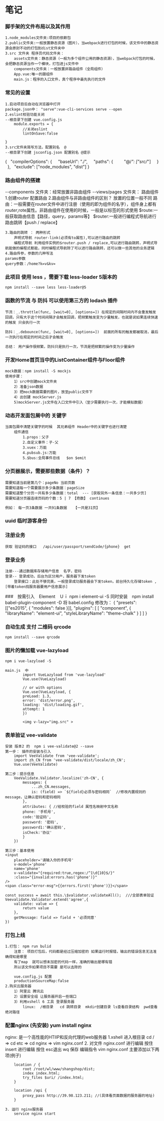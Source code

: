 # 笔记

### 脚手架的文件布局以及其作用
    1.node_modules文件夹:项目的依赖包
    2.public文件夹:一般放置静态资源（图片），当webpack进行打包的时候，该文件中的静态资源会原封不动的打包到dist文件夹中
    3.src 文件夹 程序员代码文件夹：
        assets文件夹：静态资源（一般为多个组件公用的静态资源），当webpack打包的时候，会把静态资源当作一个模块，打包进js文件中
        components文件夹：一般放置非路由组件（全局组件）
        App.vue:唯一的跟组件
        main.js：程序的入口文件，真个程序中最先执行的文件
### 常见的设置
    1.启动项目后自动在浏览器中打开
	package.json中： "serve":vue-cli-services serve --open
    2.eslint校验功能关闭
	--根目录下创建 vue.config.js
		module.exports = {
			//关闭eslint
			lintOnSave:false
	
	}
    3.src文件夹简写方法，配置别名  @
	--根目录下创建 jsconfig.json 配置别名 @提示
{
	  "compilerOptions": {
	    "baseUrl": "./",
	    "paths": {
	        "@/*": ["src/*"]
	    }
	  },
	  "exclude": ["node_modules", "dist"]
	}


### 路由组件的搭建
   --components 文件夹：经常放置非路由组件
   --views/pages 文件夹： 路由组件
	1.创建router
		配置路由
	2.路由组件与非路由组件的区别？
		放置的位置一般不同
		路由：一般需要在router文件中进行注册（使用的即为组件的名字），组件身上都有$router,$rote属性。非路由组件在使用的时候，一般是以标签的形式使用
			$route:一般获取路由信息【路径，query，params等】
			$router:一般进行编程式导航进行路由跳转【push / replace】

	3.路由的跳转 ： 两种形式
		声明式导航 router-link(必须有to属性),可以进行路由的跳转
		编程式导航 利用组件实例的$router.push / replace,可以进行路由跳转，声明式导航能做的编程式都能，同时编程式导航除了可以进行路由跳转，还可以做一些其他的业务逻辑
    4.路由传参，参数的几种写法
    params参数
    query参数：/home?k=v&kv= 
		


### 此项目 使用 less ，需要下载 less-loader 5版本的
    npm install --save less less-loader@5


### 函数的节流 与 防抖  可以使用第三方的 lodash 插件
	节流：_.throttle(func, [wait=0], [options=]) 在规定的间隔时间内不会重发触发回调，只有大于这个时间间隔才会触发回调，把频繁触发变为少量触发，也就是说如果连续快速的触发 只会执行一次

	防抖：_.debounce(func, [wait=0], [options=])  前面的所有的触发都被取消，最后一次执行在规定的时间之后才会触发

	总结： 用户操作很频繁，防抖只是执行一次，节流是把频繁的操作变为少量操作

### 开发Home首页当中的ListContainer组件与Floor组件
	mock数据：npm install -S mockjs
	使用步骤：
		1）src中创建mock文件夹
		2）准备json数据
		3）把mock数据需要的图片，放至public文件下
		4）出创建 mockServer.js
		5)mockServer.js文件在入口文件中引入（至少需要执行一次，才能模拟数据）
### 动态开发面包屑中的 关键字
	当面包屑中清楚关键字的时候  其兄弟组件 Header中的关键字也进行清楚
		组件通信
			1.props：父子
			2.自定义事件：子-父
			3.vuex：万能
			4.pubsub.js:万能
			5.$bus:全局事件总线   $on $emit 

### 分页器展示，需要那些数据（条件）？
	需要知道当前是第几个：pageNo 当前页数
	需要知道每一个需要展示多少条数据：pageSize
	需要知道整个分页一共有多少条数据：total  --- [获取另外一条信息：一共多少页]
	需要知道分页器连续页码的个数：5 | 7 【奇数】 continues

	例如： 每一页3条数据 一共91条数据   【一共是31页】


### uuid 临时游客身份
	

### 注册业务
	获取 验证码的接口   /api/user/passport/sendCode/{phone}  get

### 登录业务
	注册---通过数据库存储用户信息  名字，密码
	登录-- 登录成功，后台为区分用户，服务器下发token
		登录接口：此处不够完美，一般登录成功服务器会下发token，前台持久化存储token ,[带着token找服务器要用户信息展示]


###　按需引入　Element　Ｕｉ
	npm i element-ui -S
	同时安装　npm install babel-plugin-component -D
	将 babel.config 修改为：
	{
  "presets": [["es2015", { "modules": false }]],
  "plugins": [
    [
      "component",
      {
        "libraryName": "element-ui",
        "styleLibraryName": "theme-chalk"
      }
    ]
  ]
}

###  自动生成 支付 二维码  qrcode
	npm install --save qrcode


###  图片的懒加载  vue-lazyload 
	npm i vue-lazyload -S

	main.js  中
			import VueLazyload from 'vue-lazyload'
			Vue.use(VueLazyload)
 
			// or with options
			Vue.use(VueLazyload, {
			preLoad: 1.3,
			error: 'dist/error.png',
			loading: 'dist/loading.gif',
			attempt: 1
			})

			<img v-lazy="img.src" >


### 表单验证  vee-validate
	安装 版本2 的  npm i vee-validate@2 --save  
	第一步： 插件的安装与引入
		import VeeValidate from 'vee-validate';
		import zh_CN from 'vee-validate/dist/locale/zh_CN';
		Vue.use(VeeValidate)

	第二步：提示信息
		VeeValidate.Validator.localize('zh-CN', {
			messages: {
				...zh_CN.messages,
				is: (field) => `${field}必须与密码相同`  //修改内置规则的message，让确认密码和密码相同
			},
			attributes: { //给校验的field 属性名映射中文名称
			phone: '手机号',
			code:'验证码',
			password: '密码',
			password1:'确认密码',
			isCheck:'协议'
			}
		})

	第三步：基本使用
	<input
		placeholder='请输入你的手机号'
		v-model='phone'
		name='phone'
		v-validate="{required:true,regex:/^1\d{10}$/}"
		:class="{invalid:errors.has('phone')}"
	/>
	<span class="error-msg">{{errors.first('phone')}}</span>

	const success = await this.\$validator.validateAll();  ///全部表单验证
	Veevalidate.Validator.extend('agree',{
		validate: value => {
			return value
		},
		getMessage: field => field + '必须同意'
	})



### 打包上线 
	1.打包： npm run bulid
		注意： 项目打包后，代码都是经过压缩加密的 如果运行时报错，输出的错误信息无法准确得知是哪里
		有了map  就可以想未加密的代码一样，准确的输出是哪有错
		所以该文件如果项目不需要 是可以去除的

		vue.config.js 配置
		productionSourceMap:false
	2.购买云服务器
		1）阿里云 腾讯云
		2）设置安全组 让服务器开启一些端口
		3）利用xshell 6 工具 登录服务器
			linux:  /根目录   cd 跳转目录  mkdir创建目录 ls查看目录结构  pwd查看绝对路径


### 配置nginx  (先安装)   yum install nginx
nginx: 是一个高性能的HTIIP和反向代理的web服务器
	1.xshell 
		进入根目录 cd /   => cd etc  =>  cd nginx => vim nginx.conf
	2. 对文件 nginx.conf 进行编辑  按住insert 进行编辑   按住 esc退出  wq 保存
		编辑指令  vim nginx.conf  主要添加以下两项(例子)

		location / {
			root /root/wl/www/shangshop/dist;
			index index.html;
			try_files $uri/ /index.html;
		}

		location /api {
			proxy_pass http://39.98.123.211; //(具体看页面数据的服务器的地址)
		}

	3. 运行 nginx服务器  
		service nginx start	